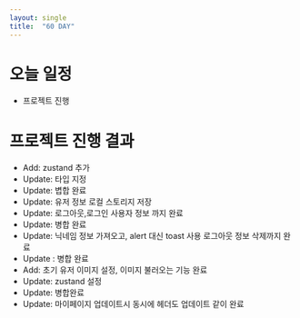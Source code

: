 ```yaml
---
layout: single
title:  "60 DAY"
---
```


# 오늘 일정
  - 프로젝트 진행

# 프로젝트 진행 결과
 - Add: zustand 추가
 - Update: 타입 지정
 - Update: 볍합 완료
 - Update: 유저 정보 로컬 스토리지 저장
 - Update: 로그아웃,로그인 사용자 정보 까지 완료
 - Update: 병합 완료
 - Update: 닉네임 정보 가져오고, alert 대신 toast 사용 로그아웃 정보 삭제까지 완료
 - Update : 병합 완료
 - Add: 초기 유저 이미지 설정, 이미지 불러오는 기능 완료
 - Update: zustand 설정
 - Update: 병합완료
 - Update: 마이페이지 업데이트시 동시에 헤더도 업데이트 같이 완료



